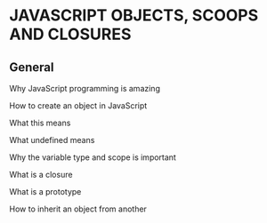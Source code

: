 # JAVASCRIPT OBJECTS, SCOOPS AND CLOSURES

## General

Why JavaScript programming is amazing

How to create an object in JavaScript

What this means

What undefined means

Why the variable type and scope is important

What is a closure

What is a prototype

How to inherit an object from another
